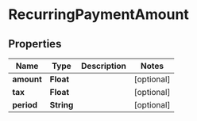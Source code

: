 

# RecurringPaymentAmount


## Properties

| Name | Type | Description | Notes |
|------------ | ------------- | ------------- | -------------|
|**amount** | **Float** |  |  [optional] |
|**tax** | **Float** |  |  [optional] |
|**period** | **String** |  |  [optional] |



